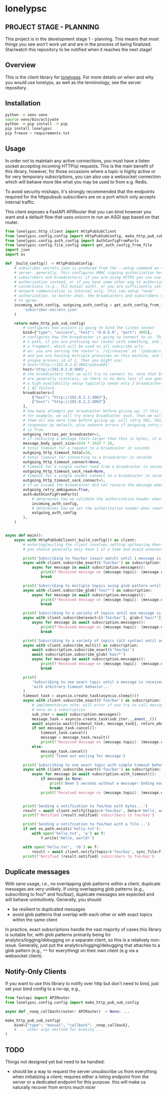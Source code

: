# lonelypsc

## PROJECT STAGE - PLANNING

This project is in the development stage 1 - planning. This means that most things
you see won't work yet and are in the process of being finalized. Star/watch this
repository to be notified when it reaches the next stage!

## Overview

This is the client library for [lonelypss](https://github.com/Tjstretchalot/lonelypss).
For more details on when and why you would use lonelyps, as well as
the terminology, see the server repository.

## Installation

```bash
python -m venv venv
source venv/bin/activate
python -m pip install -U pip
pip install lonelypsc
pip freeze > requirements.txt
```

## Usage

In order not to maintain any active connections, you must have a listen socket
accepting incoming HTTP(s) requests. This is the main benefit of this library,
however, for those occasions where a topic is highly active or for very
temporary subscriptions, you can also use a websocket connection which will
behave more like what you may be used to from e.g. Redis.

To avoid security mishaps, it's strongly recommended that the endpoints required
for the httppubsub subscribers are on a port which only accepts internal
traffic.

This client exposes a FastAPI APIRouter that you can bind however you want and
a default flow that uses uvicorn to run an ASGI app based on that router.

```python
from lonelypsc.http_client import HttpPubSubClient
from lonelypsc.config.config import HttpPubSubConfig, make_http_pub_sub_config
from lonelypsc.config.auth_config import AuthConfigFromParts
from lonelypsc.config.file_config import get_auth_config_from_file
import json
import os

def _build_config() -> HttpPubSubConfig:
    # subscriber-secrets.json is produced from the --setup command on the
    # server. generally, this configures HMAC signing authorization between the
    # subscribers and broadcasters; if you are using HTTPS you can use token
    # authorization instead, or if you have some other way to authorize the
    # connections (e.g., TLS mutual auth), or you are sufficiently satisfied
    # network communication is internal only, this can setup "none"
    # authorization. no matter what, the broadcasters and subscribers will need
    # to agree.
    incoming_auth_config, outgoing_auth_config = get_auth_config_from_file(
        'subscriber-secrets.json'
    )

    return make_http_pub_sub_config(
        # configures how uvicorn is going to bind the listen socket
        bind={"type": "uvicorn", "host": "0.0.0.0", "port": 3002},
        # configures how the broadcaster is going to connect to us. This can include
        # a path, if you are prefixing our router with something, and it can include
        # a fragment, which will be used on all subscribe urls.
        # ex: you are serving the router's `/v1/receive` at `/pubsub/v1/receive`
        # and you are hosting multiple processes on this machine, and this has the
        # unique process id of 1, then you might use:
        # host="http://192.0.2.0:3002/pubsub#1"
        host='http://192.0.2.0:3002',
        # the broadcasters that we will try to connect to. note that broadcasters
        # are generally stateless, so there is no data loss if one goes down. hence,
        # a high-availability setup typically needs only 2 broadcasters to tolerate
        # 1 AZ failure.
        broadcasters=[
            {"host": "http://192.0.2.1:3003"},
            {"host": "http://192.0.2.2:3003"}
        ],
        # how many attempts per broadcaster before giving up; if this is 2,
        # for example, we will try every broadcaster once, then we will try
        # them all one more time before giving up. will retry 502, 503, and 504
        # responses by default, plus network errors if outgoing_retry_network_errors
        # is True.
        outgoing_retries_per_broadcaster=2,
        # if receiving a message thats larger than this in bytes, it will be spooled to disk
        message_body_spool_size=1024 * 1024 * 10,
        # total timeout for a request to a broadcaster in seconds
        outgoing_http_timeout_total=30,
        # total timeout for connecting to a broadcaster in seconds
        outgoing_http_timeout_connect=None,
        # timeout for a single socket read from a broadcaster in seconds
        outgoing_http_timeout_sock_read=None,
        # timeout for a single socket connect to a broadcaster in seconds
        outgoing_http_timeout_sock_connect=5,
        # if we assume the broadcaster did not receive the message where ambiguous
        outgoing_retry_ambiguous=True,
        auth=AuthConfigFromParts(
            # determines how we validate the authorization header when receiving from the broadcaster
            incoming_auth_config,
            # determines how we set the authorization header when reaching out to the broadcaster
            outgoing_auth_config
        ),
    )


async def main():
    async with HttpPubSubClient(_build_config()) as client:
        # entering/exiting the client involves setting up/tearing down a server socket, so
        # you should generally only have 1 at a time and avoid unnecessarily recreating them

        print('Subscribing to foo/bar (exact match) until 1 message is received...')
        async with client.subscribe_exact(b'foo/bar') as subscription:
            async for message in await subscription.messages():
                print(f'Received message on {message.topic}: {message.data.read().decode('utf-8')}')
                break

        print('Subscribing to multiple topics using glob pattern until 1 message is received...')
        async with client.subscribe_glob('foo/*') as subscription:
            async for message in await subscription.messages():
                print(f'Received message on {message.topic}: {message.data.read().decode('utf-8')}')
                break

        print('Subscribing to a variety of topics until one message is received...')
        async with client.subscribe(exact=[b'foo/bar'], glob=['baz/*']) as subscription:
            async for message in await subscription.messages():
                print(f'Received message on {message.topic}: {message.data.read().decode('utf-8')}')
                break

        print('Subscribing to a variety of topics (alt syntax) until one message is received...')
        async with client.subscribe_multi() as subscription:
            await subscription.subscribe_exact(b'foo/bar')
            await subscription.subscribe_glob('baz/*')
            async for message in await subscription.messages():
                print(f'Received message on {message.topic}: {message.data.read().decode('utf-8')}')
                break

        print(
            'Subscribing to one exact topic until a message is received, '
            'with arbitrary timeout behavior...'
        )
        timeout_task = asyncio.create_task(asyncio.sleep(5))
        async with client.subscribe_exact(b'foo/bar') as subscription:
            # implementation note: will error if you try to call messages() more than
            # once on a subscription
            sub_iter = await subscription.messages()
            message_task = asyncio.create_task(sub_iter.__anext__())
            await asyncio.wait({timeout_task, message_task}, return_when=asyncio.FIRST_COMPLETED)
            if not message_task.cancel():
                timeout_task.cancel()
                message = message_task.result()
                print(f'Received message on {message.topic}: {message.data.read().decode('utf-8')}')
            else:
                message_task.cancel()
                print('Timed out waiting for message')

        print('Subscribing to one exact topic with simple timeout behavior...')
        async with client.subscribe_exact(b'foo/bar') as subscription:
            async for message in await subscription.with_timeout(5):
                if message is None:
                    print('Been 5 seconds without a message! Ending early')
                    break
                print(f'Received message on {message.topic}: {message.data.read().decode('utf-8')}')


        print('Sending a notification to foo/baz with bytes...')
        result = await client.notify(topic=b'foo/baz', data=b'Hello, world!')
        print(f'Notified {result.notified} subscribers to foo/baz')

        print('Sending a notification to foo/baz with a file...')
        if not os.path.exists('hello.txt'):
            with open('hello.txt', 'w') as f:
                f.write('Hello, world!')

        with open('hello.txt', 'rb') as f:
            result = await client.notify(topic=b'foo/baz', sync_file=f)
        print(f'Notified {result.notified} subscribers to foo/baz')
```

## Duplicate messages

With sane usage, i.e., no overlapping glob patterns within a client, duplicate
messages are very unlikely. If using overlapping glob patterns (e.g.,
subscribing to foo/\* and foo/baz), duplicate messages are expected and will
behave unintuitively. Generally, you should:

- be resilient to duplicated messages
- avoid glob patterns that overlap with each other or with exact topics within
  the same client

In practice, exact subscriptions handle the vast majority of cases this library
is suitable for, with glob patterns primarily being for analytics/logging/debugging
on a separate client, so this is a relatively non-issue. Generally, just put the
analytics/logging/debugging that attaches to a glob pattern (e.g., `**` for everything)
on their own client (e.g via a websocket client).

## Notify-Only Clients

If you want to use this library to notify over http but don't need to bind, just
set your bind config to a no-op, e.g.,

```python
from fastapi import APIRouter
from lonelypsc.config.config import make_http_pub_sub_config

async def _noop_callback(router: APIRouter) -> None: ...

make_http_pub_sub_config(
    bind={"type": "manual", "callback": _noop_callback},
    # ... other args omitted for brevity ...
)
```

## TODO

Things not designed yet but need to be handled:

- should be a way to request the server unsubscribe us from everything when initializing
  a client; requires either a listing endpoint from the server or a dedicated endpoint for
  this purpose. this will make us naturally recover from errors much nicer
